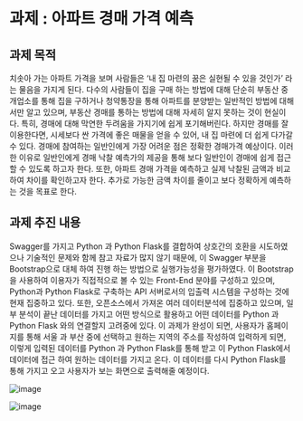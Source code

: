 # 과제 : 아파트 경매 가격 예측

## 과제 목적

치솟아 가는 아파트 가격을 보며 사람들은 ‘내 집 마련의 꿈은 실현될 수 있을 것인가’ 라는 물음을 가지게 된다. 다수의 사람들이 집을 구매 하는 방법에 대해 단순히 부동산 중개업소를 통해 집을 구하거나 청약통장을 통해 아파트를 분양받는 일반적인 방법에 대해서만 알고 있으며, 부동산 경매를 통하는 방법에 대해 자세히 알지 못하는 것이 현실이다. 
특히, 경매에 대해 막연한 두려움을 가지기에 쉽게 포기해버린다. 하지만 경매를 잘 이용한다면, 시세보다 싼 가격에 좋은 매물을 얻을 수 있어, 내 집 마련에 더 쉽게 다가갈 수 있다. 
경매에 참여하는 일반인에게 가장 어려운 점은 정확한 경매가격 예상이다. 
이러한 이유로 일반인에게 경매 낙찰 예측가의 제공을 통해 보다 일반인이 경매에 쉽게 접근 할 수 있도록 하고자 한다. 또한, 아파트 경매 가격을 예측하고 실제 낙찰된 금액과 비교하여 차이를 확인하고자 한다. 추가로 가능한 금액 차이를 줄이고 보다 정확하게 예측하는 것을 목표로 한다. 

## 과제 추진 내용
Swagger를 가지고 Python 과 Python Flask를 결합하여 상호간의 호환을 시도하였으나 기술적인 문제와 함께 참고 자료가 많지 않기 때문에, 이 Swagger 부분을 Bootstrap으로 대체 하여 진행 하는 방법으로 실행가능성을 평가하였다. 이 Bootstrap을 사용하여 이용자가 직접적으로 볼 수 있는 Front-End 분야를 구성하고 있으며, Python과 Python Flask로 구축하는 API 서버로서의 입출력 시스템을 구성하는 것에 현재 집중하고 있다. 또한, 오픈소스에서 가져온 여러 데이터분석에 집중하고 있으며, 일부 분석이 끝난 데이터를 가지고 어떤 방식으로 활용하고 어떤 데이터를 Python 과 Python Flask 와의 연결할지 고려중에 있다.
이 과제가 완성이 되면, 사용자가 홈페이지를 통해 서울 과 부산 중에 선택하고 원하는 지역의 주소를 작성하여 입력하게 되면, 이렇게 입력된 데이터를 Python 과 Python Flask를 통해 받고 이 Python Flask에서 데이터에 접근 하여 원하는 데이터를 가지고 온다. 이 데이터를 다시 Python Flask를 통해 가지고 오고 사용자가 보는 화면으로 출력해줄 예정이다. 

![image](https://user-images.githubusercontent.com/101695209/166148627-371557f8-5d3d-4272-9e83-e69c564cf322.png)


![image](https://user-images.githubusercontent.com/44734607/170307014-dfd6fdbb-42ca-433a-8455-91fb898ca3da.png)
